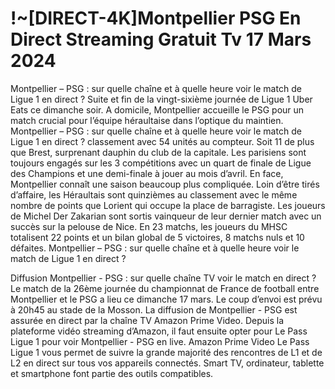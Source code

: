 <h1>!~[DIRECT-4K]Montpellier PSG En Direct Streaming Gratuit Tv 17 Mars 2024</h1>
Montpellier – PSG : sur quelle chaîne et à quelle heure voir le match de Ligue 1 en direct ?
Suite et fin de la vingt-sixième journée de Ligue 1 Uber Eats ce dimanche soir. A domicile, Montpellier accueille le PSG pour un match crucial pour l’équipe héraultaise dans l’optique du maintien. Montpellier – PSG : sur quelle chaîne et à quelle heure voir le match de Ligue 1 en direct ?
classement avec 54 unités au compteur. Soit 11 de plus que Brest, surprenant dauphin du club de la capitale. Les parisiens sont toujours engagés sur les 3 compétitions avec un quart de finale de Ligue des Champions et une demi-finale à jouer au mois d’avril. En face, Montpellier connaît une saison beaucoup plus compliquée. Loin d’être tirés d’affaire, les Héraultais sont quinzièmes au classement avec le même nombre de points que Lorient qui occupe la place de barragiste. Les joueurs de Michel Der Zakarian sont sortis vainqueur de leur dernier match avec un succès sur la pelouse de Nice. En 23 matchs, les joueurs du MHSC totalisent 22 points et un bilan global de 5 victoires, 8 matchs nuls et 10 défaites. Montpellier – PSG : sur quelle chaîne et à quelle heure voir le match de Ligue 1 en direct ?

Diffusion Montpellier - PSG : sur quelle chaîne TV voir le match en direct ?
Le match de la 26ème journée du championnat de France de football entre Montpellier et le PSG a lieu ce dimanche 17 mars. Le coup d’envoi est prévu à 20h45 au stade de la Mosson. La diffusion de Montpellier - PSG est assurée en direct par la chaîne TV Amazon Prime Video. Depuis la plateforme vidéo streaming d’Amazon, il faut ensuite opter pour Le Pass Ligue 1 pour voir Montpellier - PSG en live. Amazon Prime Video Le Pass Ligue 1 vous permet de suivre la grande majorité des rencontres de L1 et de L2 en direct sur tous vos appareils connectés. Smart TV, ordinateur, tablette et smartphone font partie des outils compatibles.
